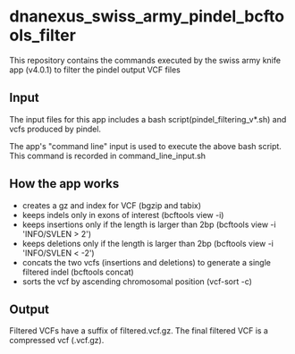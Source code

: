 # dnanexus_swiss_army_pindel_bcftools_filter
This repository contains the commands executed by the swiss army knife app (v4.0.1) to filter the pindel output VCF files 

## Input
The input files for this app includes a bash script(pindel_filtering_v*.sh) and vcfs produced by pindel.

The app's "command line" input is used to execute the above bash script. This command is recorded in command_line_input.sh

## How the app works
- creates a gz and index for VCF (bgzip and tabix)
- keeps indels only in exons of interest (bcftools view -i)
- keeps insertions only if the length is larger than 2bp (bcftools view -i 'INFO/SVLEN > 2')
- keeps deletions only if the length is larger than 2bp (bcftools view -i 'INFO/SVLEN < -2')
- concats the two vcfs (insertions and deletions) to generate a single filtered indel (bcftools concat)
- sorts the vcf by ascending chromosomal position (vcf-sort -c)

## Output
Filtered VCFs have a suffix of filtered.vcf.gz. The final filtered VCF is a compressed vcf (.vcf.gz).
